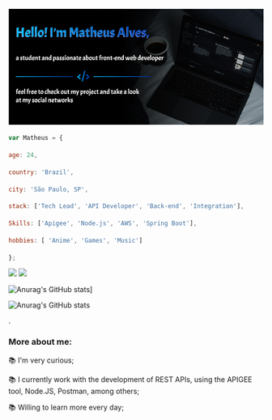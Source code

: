 
![banner](https://github.com/MatheusASouza/MatheusASouza/blob/main/Banner.png)

```javascript
var Matheus = {

age: 24,

country: 'Brazil',

city: 'São Paulo, SP',

stack: ['Tech Lead', 'API Developer', 'Back-end', 'Integration'],

Skills: ['Apigee', 'Node.js', 'AWS', 'Spring Boot'],

hobbies: [ 'Anime', 'Games', 'Music']

};

 ```
 <a href="https://www.linkedin.com/in/matheus-alves-b007b21bb/" target="_blank"><img src="https://img.shields.io/badge/-LinkedIn-%230077B5?style=for-the-badge&logo=linkedin&logoColor=white"></a>
<a href="https://www.instagram.com/theusalveesx/" target="_blank"><img src="https://img.shields.io/badge/-Instagram-%23E4405F?style=for-the-badge&logo=instagram&logoColor=white"></a>

![Anurag's GitHub stats](https://github-readme-stats.vercel.app/api?username=MatheusASouza&show_icons=true&theme=tokyonight)]



![Anurag's GitHub stats](https://github-readme-stats.vercel.app/api?username=MatheusASouza&show=reviews,discussions_started,discussions_answered,prs_merged,prs_merged_percentage)


.



### More about me:


📚 I'm very curious;

📚 I currently work with the development of REST APIs, using the APIGEE tool, Node.JS, Postman, among others;

📚 Willing to learn more every day;

